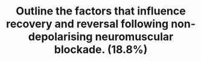 ---
title: "Outline the factors that influence recovery and reversal following non-depolarising neuromuscular blockade. (18.8%)"
entityType: SAQ
exam: PEX
college: ANZCA
year: 2022
sitting: B
question: 3
passRate: 18
EC_expectedDomains:
- "the concept of different non-depolarising muscle relaxants having varying durations of action and"
- "the reasons why this is so,"
- "the role of pharmacokinetics, pharmacodynamics and drug interactions including reversal agents."
EC_errorsCommon:
- "the inclusion of tangential topics that attracted no marks but prevented candidates from discussing more pertinent factors. For example: lengthy introductions, descriptions about clinical decision making for adequate reversal and generalised comments about pharmacokinetics that were not associated with variation in recovery."
- "The main reason for not reaching a pass was more often a lack of detail rather than incorrect statements. This could be improved by candidates answering the question more directly and avoiding digressions."
---